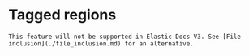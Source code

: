 # Tagged regions

```{warning}
This feature will not be supported in Elastic Docs V3. See [File inclusion](./file_inclusion.md) for an alternative.
```
